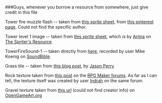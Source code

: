 ###Guys, whenever you borrow a resource from somewhere, just give credit in this file

Tower fire muzzle flash -- taken from [this sprite sheet](https://s-media-cache-ak0.pinimg.com/originals/b2/34/3b/b2343b2a8ddcff7944d6a761a1221e2b.jpg), 
from [this pinterest page](https://www.pinterest.com/pin/460633868108705545/). Could not find the specific author.

Tower level 1 image -- taken from [this sprite sheet](https://www.spriters-resource.com/snes/frontmission/sheet/10708/), 
which is by [Arima](https://www.spriters-resource.com/submitter/Arima/) on [The Spriter's Resource](https://www.spriters-resource.com).

TowerFireSound-1 -- taken directly from [here](http://soundbible.com/1228-Machine-Gun-Burst-50-Cal.html), recorded by user 
Mike Koenig on [SoundBible](http://soundbible.com/). 

Grass tile -- taken from [this blog post](http://finalbossblues.com/tiling-tiles/), by [Jason Perry](http://finalbossblues.com/)

Rock texture taken from [this post](http://forums.rpgmakerweb.com/index.php?/topic/9801-restaff-february-2013-release/) 
on the [RPG Maker forums](http://forums.rpgmakerweb.com/). As far as I can tell, the texture itself was created by user 
[Indrah](http://forums.rpgmakerweb.com/index.php?/profile/33-indrah/) on the same forum.

Gravel texture taken from [this url](http://opengameart.org/sites/default/files/styles/watermarked/public/styles/medium/public/RockTile.png) 
(could not find creator info) on [OpenGameArt.org](http://opengameart.org/)
